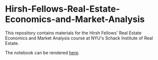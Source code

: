 # Hirsh-Fellows-Real-Estate-Economics-and-Market-Analysis
This repository contains materials for the Hirsh Fellows' Real Estate Economics and Market Analysis course at NYU's Schack Institute of Real Estate.

The notebook can be rendered [here](https://nbviewer.jupyter.org/github/thsavage/Hirsh-Scholars-Real-Estate-Economics-and-Market-Analysis/blob/master/Hirsh%20Scholars%20REAL%201045%20Supplemental%20Class%20Notes%20Final.ipynb).
